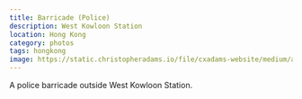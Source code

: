 ```yaml
---
title: Barricade (Police)
description: West Kowloon Station
location: Hong Kong
category: photos
tags: hongkong
image: https://static.christopheradams.io/file/cxadams-website/medium/albums/2019/20191215-1313_HongKong/20191215-1313_HongKong_L1009946-0.jpg
---
```


A police barricade outside West Kowloon Station.
